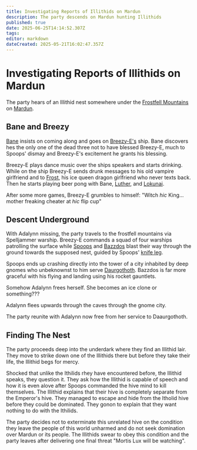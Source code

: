 ```yaml
---
title: Investigating Reports of Illithids on Mardun
description: The party descends on Mardun hunting Illithids
published: true
date: 2025-06-25T14:14:52.307Z
tags: 
editor: markdown
dateCreated: 2025-05-21T16:02:47.357Z
---
```


# Investigating Reports of Illithids on Mardun
The party hears of an Illithid nest somewhere under the [Frostfell Mountains](/locations/Mardun/frostfell-mountains) on [Mardun](/locations/Mardun). 

## Bane and Breezy
[Bane](/characters/bane) insists on coming along and goes on [Breezy-E's](/characters/breezy) ship. Bane discovers hes the only one of the dead three not to have blessed Breezy-E, much to Spoops' dismay and Breezy-E's excitement he grants his blessing. 

Breezy-E plays dance music over the ships speakers and starts drinking.
While on the ship Breezy-E sends drunk messages to his old vampire girlfriend and to [Frost](/characters/frost), his ice queen dragon girlfriend who never texts back. Then he starts playing beer pong with Bane, [Luther](/characters/luther), and [Lokunai](/characters/lokunai).

After some more games, Breezy-E grumbles to himself: "Witch *hic* King... mother freaking cheater at *hic* flip cup"

## Descent Underground
With Adalynn missing, the party travels to the frostfell mountains via Spelljammer warship. Breezy-E commands a squad of four warships patrolling the surface while [Spoops](/characters/spoops) and [Bazzdos](/characters/bazzdos) blast their way through the ground towards the supposed nest, guided by Spoops' [knife leg](/items/Peace-Was-Never-An-Option-Dagger).

Spoops ends up crashing directly into the tower of a city inhabited by deep gnomes who unbeknownst to him serve [Daurgothoth](/characters/daurgothoth). Bazzdos is far more graceful with his flying and landing using his rocket gauntlets. 


Somehow Adalynn frees herself. She becomes an ice clone or something???

Adalynn flees upwards through the caves through the gnome city.

The party reunite with Adalynn now free from her service to Daaurgothoth.




## Finding The Nest
The party proceeds deep into the underdark where they find an Illithid lair. They move to strike down one of the Illithids there but before they take their life, the Illithid begs for mercy. 

Shocked that unlike the Ithilids rhey have encountered before, the Illithid speaks, they question it. They ask how the Illithid is capable of speech and how it is even alove after Spoops commanded the hive mind to kill themselves. The Illithid explains that their hive is completely separate from the Emperor's hive. They managed to escape and hide from the Itholid hive before they could be dominated. They gonon to explain that they want nothing to do with the Ithilids. 

The party decides not to exterminate this unrelated hive on the condition they leave the people of this world unharmed and do not seek domination over Mardun or its people. The Illithids swear to obey this condition and the party leaves after delivering one final threat "Mortis Lux will be watching".
